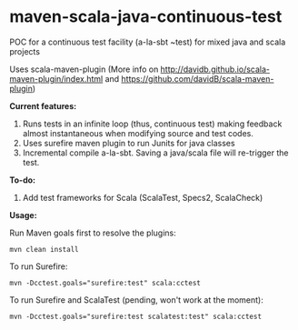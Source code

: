 # maven-scala-java-continuous-test
POC for a continuous test facility (a-la-sbt ~test) for mixed java and scala projects

Uses scala-maven-plugin (More info on http://davidb.github.io/scala-maven-plugin/index.html and https://github.com/davidB/scala-maven-plugin)


**Current features:**

1. Runs tests in an infinite loop (thus, continuous test) making feedback almost instantaneous when modifying source and test codes.
2. Uses surefire maven plugin to run Junits for java classes
3. Incremental compile a-la-sbt. Saving a java/scala file will re-trigger the test.

**To-do:**

1. Add test frameworks for Scala (ScalaTest, Specs2, ScalaCheck)


**Usage:**

Run Maven goals first to resolve the plugins:

`mvn clean install`

To run Surefire:

`mvn -Dcctest.goals="surefire:test" scala:cctest`

To run Surefire and ScalaTest (pending, won't work at the moment):

`mvn -Dcctest.goals="surefire:test scalatest:test" scala:cctest`
